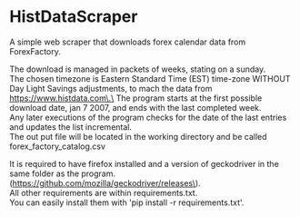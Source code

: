# HistDataScraper
A simple web scraper that downloads forex calendar data from ForexFactory.

The download is managed in packets of weeks, stating on a sunday.\
The chosen timezone is Eastern Standard Time (EST) time-zone WITHOUT Day Light Savings adjustments, to mach the data from https://www.histdata.com\.\
The program starts at the first possible download date, jan 7 2007, and ends with the last completed week.\
Any later executions of the program checks for the date of the last entries and updates the list incremental.\
The out put file will be located in the working directory and be called forex_factory_catalog.csv

It is required to have firefox installed and a version of geckodriver in the same folder as the program. (https://github.com/mozilla/geckodriver/releases\).\
All other requirements are within requirements.txt.\
You can easily install them with 'pip install -r requirements.txt'.
